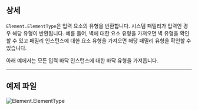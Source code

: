 ## 상세
`Element.ElementType`은 입력 요소의 유형을 반환합니다. 시스템 패밀리가 입력인 경우 해당 유형이 반환됩니다. 예를 들어, 벽에 대한 요소 유형을 가져오면 벽 유형을 확인할 수 있고 패밀리 인스턴스에 대한 요소 유형을 가져오면 해당 패밀리 유형을 확인할 수 있습니다.

아래 예에서는 모든 입력 바닥 인스턴스에 대한 바닥 유형을 가져옵니다.
___
## 예제 파일

![Element.ElementType](./Revit.Elements.Element.ElementType_img.jpg)
